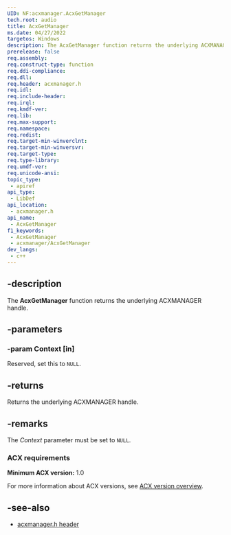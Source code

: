 ```yaml
---
UID: NF:acxmanager.AcxGetManager
tech.root: audio
title: AcxGetManager
ms.date: 04/27/2022
targetos: Windows
description: The AcxGetManager function returns the underlying ACXMANAGER handle.
prerelease: false
req.assembly: 
req.construct-type: function
req.ddi-compliance: 
req.dll: 
req.header: acxmanager.h
req.idl: 
req.include-header: 
req.irql: 
req.kmdf-ver: 
req.lib: 
req.max-support: 
req.namespace: 
req.redist: 
req.target-min-winverclnt: 
req.target-min-winversvr: 
req.target-type: 
req.type-library: 
req.umdf-ver: 
req.unicode-ansi: 
topic_type:
 - apiref
api_type:
 - LibDef
api_location:
 - acxmanager.h
api_name:
 - AcxGetManager
f1_keywords:
 - AcxGetManager
 - acxmanager/AcxGetManager
dev_langs:
 - c++
---
```


## -description

The **AcxGetManager** function returns the underlying ACXMANAGER handle.

## -parameters

### -param Context [in]

Reserved, set this to `NULL`.

## -returns

Returns the underlying ACXMANAGER handle.

## -remarks

The *Context* parameter must be set to `NULL`.

### ACX requirements

**Minimum ACX version:** 1.0

For more information about ACX versions, see [ACX version overview](/windows-hardware/drivers/audio/acx-version-overview).

## -see-also

- [acxmanager.h header](index.md)


